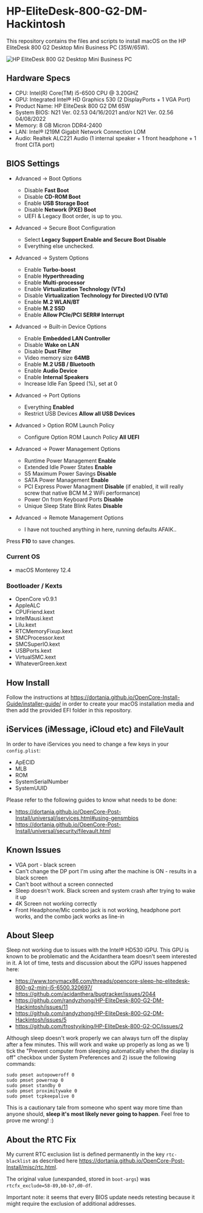 # HP-EliteDesk-800-G2-DM-Hackintosh
This repository contains the files and scripts to install macOS on the HP EliteDesk 800 G2 Desktop Mini Business PC (35W/65W).

![HP EliteDesk 800 G2 Desktop Mini Business PC](https://ssl-product-images.www8-hp.com/digmedialib/prodimg/lowres/c04876268.png)

## Hardware Specs
- CPU: Intel(R) Core(TM) i5-6500 CPU @ 3.20GHZ
- GPU: Integrated Intel® HD Graphics 530 (2 DisplayPorts + 1 VGA Port)
- Product Name: HP EliteDesk 800 G2 DM 65W
- System BIOS: N21 Ver. 02.53 04/16/2021 and/or N21 Ver. 02.56 04/08/2022
- Memory: 8 GB Micron DDR4-2400
- LAN: Intel® I219M Gigabit Network Connection LOM
- Audio: Realtek ALC221 Audio (1 internal speaker + 1 front headphone + 1 front CITA port)


## BIOS Settings
- Advanced -> Boot Options
  - Disable **Fast Boot**
  - Disable **CD-ROM Boot**
  - Enable **USB Storage Boot**
  - Disable **Network (PXE) Boot**
  - UEFI & Legacy Boot order, is up to you.
  
- Advanced -> Secure Boot Configuration
  - Select **Legacy Support Enable and Secure Boot Disable**
  - Everything else unchecked.

- Advanced -> System Options
  - Enable **Turbo-boost**
  - Enable **Hyperthreading**
  - Enable **Multi-processor**
  - Enable **Virtualization Technology (VTx)**
  - Disable **Virtualization Technology for Directed I/O (VTd)**
  - Enable **M.2 WLAN/BT**
  - Enable **M.2 SSD**
  - Enable **Allow PCIe/PCI SERR# Interrupt**

- Advanced -> Built-in Device Options
  - Enable **Embedded LAN Controller**
  - Disable **Wake on LAN**
  - Disable **Dust Filter**
  - Video memory size **64MB**
  - Enable **M.2 USB / Bluetooth**
  - Enable **Audio Device**
  - Enable **Internal Speakers**
  - Increase Idle Fan Speed (%), set at 0

- Advanced -> Port Options
  - Everything **Enabled**
  - Restrict USB Devices **Allow all USB Devices**

- Advanced > Option ROM Launch Policy
  - Configure Option ROM Launch Policy **All UEFI**

- Advanced -> Power Management Options
  - Runtime Power Management **Enable**
  - Extended Idle Power States **Enable**
  - S5 Maximum Power Savings **Disable**
  - SATA Power Management **Enable**
  - PCI Express Power Managment **Disable** (if enabled, it will really screw that native BCM M.2 WiFi performance)
  - Power On from Keyboard Ports **Disable**
  - Unique Sleep State Blink Rates **Disable** 

- Advanced -> Remote Management Options
  - I have not touched anything in here, running defaults AFAIK..
  

Press **F10** to save changes.

### Current OS
- macOS Monterey 12.4


### Bootloader / Kexts
- OpenCore v0.9.1
- AppleALC
- CPUFriend.kext
- IntelMausi.kext
- Lilu.kext
- RTCMemoryFixup.kext
- SMCProcessor.kext
- SMCSuperIO.kext
- USBPorts.kext
- VirtualSMC.kext
- WhateverGreen.kext

## How Install
Follow the instructions at https://dortania.github.io/OpenCore-Install-Guide/installer-guide/ in order to create your macOS installation media and then add the provided EFI folder in this repository.

## iServices (iMessage, iCloud etc) and FileVault

In order to have iServices you need to change a few keys in your `config.plist`:

- ApECID
- MLB
- ROM
- SystemSerialNumber
- SystemUUID

Please refer to the following guides to know what needs to be done:

- https://dortania.github.io/OpenCore-Post-Install/universal/iservices.html#using-gensmbios
- https://dortania.github.io/OpenCore-Post-Install/universal/security/filevault.html


## Known Issues
- VGA port - black screen
- Can't change the DP port I'm using after the machine is ON - results in a black screen
- Can't boot without a screen connected
- Sleep doesn't work. Black screen and system crash after trying to wake it up
- 4K Screen not working correctly
- Front Headphone/Mic combo jack is not working, headphone port works, and the combo jack works as line-in

## About Sleep

Sleep not working due to issues with the Intel® HD530 iGPU. This GPU is known to be problematic and the Acidanthera team doesn't seem interested in it. A lot of time, tests and discussion about the iGPU issues happened here:

- https://www.tonymacx86.com/threads/opencore-sleep-hp-elitedesk-800-g2-mini-i5-6500.320697/
- https://github.com/acidanthera/bugtracker/issues/2044
- https://github.com/randyzhong/HP-EliteDesk-800-G2-DM-Hackintosh/issues/11
- https://github.com/randyzhong/HP-EliteDesk-800-G2-DM-Hackintosh/issues/5
- https://github.com/frostyviking/HP-EliteDesk-800-G2-OC/issues/2

Although sleep doesn't work properly we can always turn off the display after a few minutes. This will work and wake up properly as long as we 1) tick the "Prevent computer from sleeping automatically when the display is off" checkbox under System Preferences and 2) issue the following commands:

``````
sudo pmset autopoweroff 0
sudo pmset powernap 0
sudo pmset standby 0
sudo pmset proximitywake 0
sudo pmset tcpkeepalive 0
``````

This is a cautionary tale from someone who spent way more time than anyone should, **sleep it's most likely never going to happen**. Feel free to prove me wrong! :)

## About the RTC Fix

My current RTC exclusion list is defined permanently in the key `rtc-blacklist` as described here https://dortania.github.io/OpenCore-Post-Install/misc/rtc.html. 

The original value (unexpanded, stored in `boot-args`) was `rtcfx_exclude=58-89,b0-b7,d0-df`.

Important note: it seems that every BIOS update needs retesting because it might require the exclusion of additional addresses.
